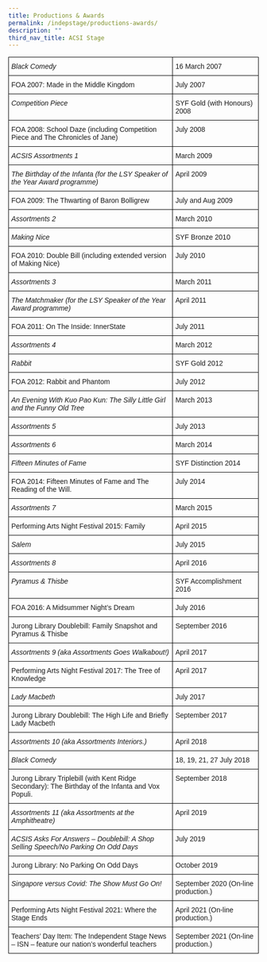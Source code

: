 ```yaml
---
title: Productions & Awards
permalink: /indepstage/productions-awards/
description: ""
third_nav_title: ACSI Stage
---
```

<style type="text/css">
.tg  {border-collapse:collapse;border-spacing:0;}
.tg td{border-color:black;border-style:solid;border-width:1px;font-family:Arial, sans-serif;font-size:14px;
  overflow:hidden;padding:10px 5px;word-break:normal;}
.tg th{border-color:black;border-style:solid;border-width:1px;font-family:Arial, sans-serif;font-size:14px;
  font-weight:normal;overflow:hidden;padding:10px 5px;word-break:normal;}
.tg .tg-8zwo{font-style:italic;text-align:left;vertical-align:top}
.tg .tg-0lax{text-align:left;vertical-align:top}
</style>
<table class="tg">
<thead>
  <tr>
    <th class="tg-8zwo">Black Comedy</th>
    <th class="tg-0lax">16 March 2007</th>
  </tr>
</thead>
<tbody>
  <tr>
    <td class="tg-0lax">FOA 2007: Made in the Middle Kingdom</td>
    <td class="tg-0lax">July 2007</td>
  </tr>
  <tr>
    <td class="tg-8zwo">Competition Piece</td>
    <td class="tg-0lax">SYF Gold (with Honours) 2008</td>
  </tr>
  <tr>
    <td class="tg-0lax">FOA 2008: School Daze (including Competition Piece and The Chronicles of Jane)</td>
    <td class="tg-0lax">July 2008</td>
  </tr>
  <tr>
    <td class="tg-8zwo">ACSIS Assortments 1</td>
    <td class="tg-0lax">March 2009</td>
  </tr>
  <tr>
    <td class="tg-8zwo">The Birthday of the Infanta (for the LSY Speaker of the Year Award programme)</td>
    <td class="tg-0lax">April 2009</td>
  </tr>
  <tr>
    <td class="tg-0lax">FOA 2009: The Thwarting of Baron Bolligrew</td>
    <td class="tg-0lax">July and Aug 2009</td>
  </tr>
  <tr>
    <td class="tg-8zwo">Assortments 2</td>
    <td class="tg-0lax">March 2010</td>
  </tr>
  <tr>
    <td class="tg-8zwo">Making Nice</td>
    <td class="tg-0lax">SYF Bronze 2010</td>
  </tr>
  <tr>
    <td class="tg-0lax">FOA 2010: Double Bill (including extended version of Making Nice)</td>
    <td class="tg-0lax">July 2010</td>
  </tr>
  <tr>
    <td class="tg-8zwo">Assortments 3</td>
    <td class="tg-0lax">March 2011</td>
  </tr>
  <tr>
    <td class="tg-8zwo">The Matchmaker (for the LSY Speaker of the Year Award programme)</td>
    <td class="tg-0lax">April 2011</td>
  </tr>
  <tr>
    <td class="tg-0lax">FOA 2011: On The Inside: InnerState</td>
    <td class="tg-0lax">July 2011</td>
  </tr>
  <tr>
    <td class="tg-8zwo">Assortments 4</td>
    <td class="tg-0lax">March 2012</td>
  </tr>
  <tr>
    <td class="tg-8zwo">Rabbit</td>
    <td class="tg-0lax">SYF Gold 2012</td>
  </tr>
  <tr>
    <td class="tg-0lax">FOA 2012: Rabbit and Phantom</td>
    <td class="tg-0lax">July 2012</td>
  </tr>
  <tr>
    <td class="tg-8zwo">An Evening With Kuo Pao Kun: The Silly Little Girl and the Funny Old Tree</td>
    <td class="tg-0lax">March 2013</td>
  </tr>
  <tr>
    <td class="tg-8zwo">Assortments 5</td>
    <td class="tg-0lax">July 2013</td>
  </tr>
  <tr>
    <td class="tg-8zwo">Assortments 6</td>
    <td class="tg-0lax">March 2014</td>
  </tr>
  <tr>
    <td class="tg-8zwo">Fifteen Minutes of Fame</td>
    <td class="tg-0lax">SYF Distinction 2014</td>
  </tr>
  <tr>
    <td class="tg-0lax">FOA 2014: Fifteen Minutes of Fame and The Reading of the Will.</td>
    <td class="tg-0lax">July 2014</td>
  </tr>
  <tr>
    <td class="tg-8zwo">Assortments 7</td>
    <td class="tg-0lax">March 2015</td>
  </tr>
  <tr>
    <td class="tg-0lax">Performing Arts Night Festival 2015: Family</td>
    <td class="tg-0lax">April 2015</td>
  </tr>
  <tr>
    <td class="tg-8zwo">Salem</td>
    <td class="tg-0lax">July 2015</td>
  </tr>
  <tr>
    <td class="tg-8zwo">Assortments 8</td>
    <td class="tg-0lax">April 2016</td>
  </tr>
  <tr>
    <td class="tg-8zwo">Pyramus &amp; Thisbe</td>
    <td class="tg-0lax">SYF Accomplishment 2016</td>
  </tr>
  <tr>
    <td class="tg-0lax">FOA 2016: A Midsummer Night’s Dream</td>
    <td class="tg-0lax">July 2016</td>
  </tr>
  <tr>
    <td class="tg-0lax">Jurong Library Doublebill: Family Snapshot and Pyramus &amp; Thisbe</td>
    <td class="tg-0lax">September 2016</td>
  </tr>
  <tr>
    <td class="tg-8zwo">Assortments 9 (aka Assortments Goes Walkabout!)</td>
    <td class="tg-0lax">April 2017</td>
  </tr>
  <tr>
    <td class="tg-0lax">Performing Arts Night Festival 2017: The Tree of Knowledge</td>
    <td class="tg-0lax">April 2017</td>
  </tr>
  <tr>
    <td class="tg-8zwo">Lady Macbeth</td>
    <td class="tg-0lax">July 2017</td>
  </tr>
  <tr>
    <td class="tg-0lax">Jurong Library Doublebill: The High Life and Briefly Lady Macbeth </td>
    <td class="tg-0lax">September 2017</td>
  </tr>
  <tr>
    <td class="tg-8zwo">Assortments 10 (aka Assortments Interiors.)</td>
    <td class="tg-0lax">April 2018</td>
  </tr>
  <tr>
    <td class="tg-8zwo">Black Comedy</td>
    <td class="tg-0lax">18, 19, 21, 27 July 2018</td>
  </tr>
  <tr>
    <td class="tg-0lax">Jurong Library Triplebill (with Kent Ridge Secondary): The Birthday of the Infanta and Vox Populi.</td>
    <td class="tg-0lax">September 2018</td>
  </tr>
  <tr>
    <td class="tg-8zwo">Assortments 11 (aka Assortments at the Amphitheatre)</td>
    <td class="tg-0lax">April 2019</td>
  </tr>
  <tr>
    <td class="tg-8zwo">ACSIS Asks For Answers – Doublebill: A Shop Selling Speech/No Parking On Odd Days</td>
    <td class="tg-0lax">July 2019</td>
  </tr>
  <tr>
    <td class="tg-0lax">Jurong Library: No Parking On Odd Days</td>
    <td class="tg-0lax">October 2019</td>
  </tr>
  <tr>
    <td class="tg-8zwo">Singapore versus Covid: The Show Must Go On!</td>
    <td class="tg-0lax">September 2020 (On-line production.)</td>
  </tr>
  <tr>
    <td class="tg-0lax">Performing Arts Night Festival 2021: Where the Stage Ends</td>
    <td class="tg-0lax">April 2021 (On-line production.)</td>
  </tr>
  <tr>
    <td class="tg-0lax">Teachers’ Day Item: The Independent Stage News – ISN – feature our nation’s wonderful teachers</td>
    <td class="tg-0lax">September 2021 (On-line production.)</td>
  </tr>
</tbody>
</table>